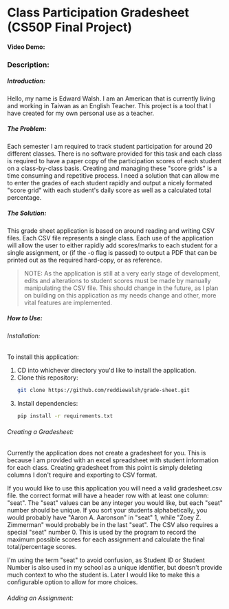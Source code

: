 # Class Participation Gradesheet (CS50P Final Project)

#### Video Demo: <URL HERE: TODO>

### Description:

##### Introduction:

Hello, my name is Edward Walsh. I am an American that is currently living and working in Taiwan as an English Teacher. This project is a tool that I have created for my own personal use as a teacher. 

##### The Problem:

Each semester I am required to track student participation for around 20 different classes. There is no software provided for this task and each class is required to have a paper copy of the participation scores of each student on a class-by-class basis. Creating and managing these "score grids" is a time consuming and repetitive process. I need a solution that can allow me to enter the grades of each student rapidly and output a nicely formated  "score grid" with each student's daily score as well as a calculated total percentage.

##### The Solution: 

This grade sheet application is based on around reading and writing CSV files. Each CSV file represents a single class. Each use of the application will allow the user to either rapidly add scores/marks to each student for a single assignment, or (if the -o flag is passed) to output a PDF that can be printed out as the required hard-copy, or as reference.

>NOTE: As the application is still at a very early stage of development, edits and alterations to student scores must be made by manually manipulating the CSV file. This should change in the future, as I plan on building on this application as my needs change and other, more vital features are implemented.

##### How to Use:

###### Installation:

To install this application:

1. CD into whichever directory you'd like to install the application.
1. Clone this repository:
    ```bash
    git clone https://github.com/reddiewalsh/grade-sheet.git 
    ```
1. Install dependencies:
    ```bash
    pip install -r requirements.txt
    ```

###### Creating a Gradesheet:

Currently the application does not create a gradesheet for you. This is because I am provided with an excel spreadsheet with student information for each class. Creating gradesheet from this point is simply deleting columns I don't require and exporting to CSV format.

If you would like to use this application you will need a valid gradesheet.csv file. the correct format will have a header row with at least one column: "seat". The "seat" values can be any integer you would like, but each "seat" number should be unique. If you sort your students alphabetically, you would probably have "Aaron A. Aaronson" in "seat" 1, while "Zoey Z. Zimmerman" would probably be in the last "seat". The CSV also requires a special "seat" number 0. This is used by the program to record the maximum possible scores for each assignment and calculate the final total/percentage scores.

I'm  using the term "seat" to avoid confusion, as Student ID or Student Number is also used in my school as a unique identifier, but doesn't provide much context to who the student is. Later I would like to make this a configurable option to allow for more choices.


###### Adding an Assignment:






